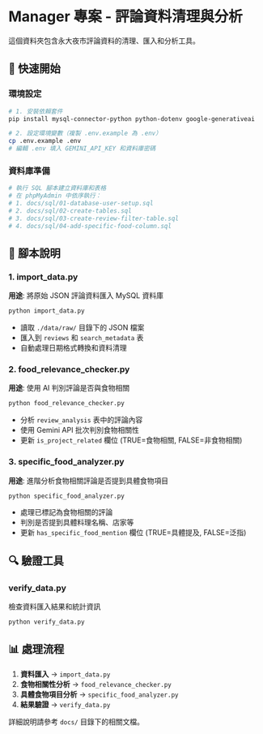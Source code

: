# Manager 專案 - 評論資料清理與分析

這個資料夾包含永大夜市評論資料的清理、匯入和分析工具。

## 🚀 快速開始

### 環境設定
```bash
# 1. 安裝依賴套件
pip install mysql-connector-python python-dotenv google-generativeai

# 2. 設定環境變數（複製 .env.example 為 .env）
cp .env.example .env
# 編輯 .env 填入 GEMINI_API_KEY 和資料庫密碼
```

### 資料庫準備
```bash
# 執行 SQL 腳本建立資料庫和表格
# 在 phpMyAdmin 中依序執行：
# 1. docs/sql/01-database-user-setup.sql
# 2. docs/sql/02-create-tables.sql
# 3. docs/sql/03-create-review-filter-table.sql
# 4. docs/sql/04-add-specific-food-column.sql
```

## 📜 腳本說明

### 1. import_data.py
**用途**: 將原始 JSON 評論資料匯入 MySQL 資料庫
```bash
python import_data.py
```
- 讀取 `./data/raw/` 目錄下的 JSON 檔案
- 匯入到 `reviews` 和 `search_metadata` 表
- 自動處理日期格式轉換和資料清理

### 2. food_relevance_checker.py
**用途**: 使用 AI 判別評論是否與食物相關
```bash
python food_relevance_checker.py
```
- 分析 `review_analysis` 表中的評論內容
- 使用 Gemini API 批次判別食物相關性
- 更新 `is_project_related` 欄位 (TRUE=食物相關, FALSE=非食物相關)

### 3. specific_food_analyzer.py
**用途**: 進階分析食物相關評論是否提到具體食物項目
```bash
python specific_food_analyzer.py
```
- 處理已標記為食物相關的評論
- 判別是否提到具體料理名稱、店家等
- 更新 `has_specific_food_mention` 欄位 (TRUE=具體提及, FALSE=泛指)

## 🔍 驗證工具

### verify_data.py
檢查資料匯入結果和統計資訊
```bash
python verify_data.py
```

## 📊 處理流程
1. **資料匯入** → `import_data.py`
2. **食物相關性分析** → `food_relevance_checker.py`
3. **具體食物項目分析** → `specific_food_analyzer.py`
4. **結果驗證** → `verify_data.py`

詳細說明請參考 `docs/` 目錄下的相關文檔。